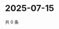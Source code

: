 # 2025-07-15

共 0 条

<!-- BEGIN ZHIHUQUESTIONS -->
<!-- 最后更新时间 Tue Jul 15 2025 15:15:35 GMT+0800 (China Standard Time) -->

<!-- END ZHIHUQUESTIONS -->
